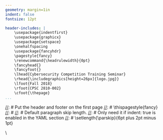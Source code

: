 ```yaml
---
geometry: margin=1in
indent: false
fontsize: 12pt

header-includes: |
    \usepackage{indentfirst}
    \usepackage{graphicx}
    \usepackage{setspace}
    \onehalfspacing
    \usepackage{fancyhdr}
    \pagestyle{fancy}
    \renewcommand{\headrulewidth}{0pt}
    \fancyhead{}
    \fancyfoot{}
    \lhead{Cybersecurity Competition Training Seminar}
    \rhead{\includegraphics[height=26px]{logo.jpg}}
    \lfoot{Fall 2018}
    \rfoot{CPSC 2810-002}
    \cfoot{\thepage}
...
```

[//]: #
[//]: # Put the header and footer on the first page
[//]: # 
\thispagestyle{fancy}
[//]: # 
[//]: # Default paragraph skip length.
[//]: # Only need it if indent: true is enabled in the YAML section
[//]: # 
\setlength{\parskip}{6pt plus 2pt minus 1pt}

\ 

